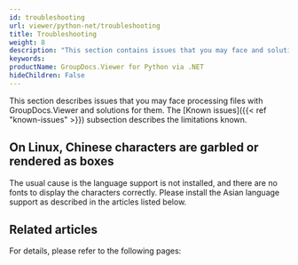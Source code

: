 ```yaml
---
id: troubleshooting
url: viewer/python-net/troubleshooting
title: Troubleshooting
weight: 8
description: "This section contains issues that you may face and solutions for them when processing files with GroupDocs.Viewer."
keywords: 
productName: GroupDocs.Viewer for Python via .NET
hideChildren: False
---
```

This section describes issues that you may face processing files with GroupDocs.Viewer and solutions for them. The [Known issues]({{< ref "known-issues" >}}) subsection describes the limitations known.

## On Linux, Chinese characters are garbled or rendered as boxes

The usual cause is the language support is not installed, and there are no fonts to display the characters correctly. Please install the Asian language support as described in the articles listed below.

## Related articles

For details, please refer to the following pages:

